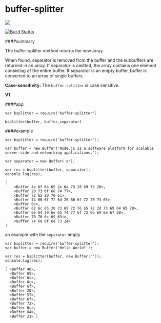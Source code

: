 # buffer-splitter

<a href="https://nodei.co/npm/buffer-splitter/"><img src="https://nodei.co/npm/buffer-splitter.png?downloads=true"></a>

[![Build Status](https://travis-ci.org/joaquimserafim/buffer-splitter.png?branch=master)](https://travis-ci.org/joaquimserafim/buffer-splitter)


####summary

The buffer-splitter method returns the new array.

When found, separator is removed from the buffer and the subbuffers are returned in an array. If separator is omitted, the array contains one element consisting of the entire buffer. If separator is an empty buffer, buffer is converted to an array of single buffers.


**Case-sensitivity:** The `buffer-splitter` is case sensitive.


**V1**

####app

	var bsplitter = require('buffer-splitter')
	
	bsplitter(buffer, buffer_separator)
	

####example

	var bsplitter = require('buffer-splitter');
	
	var buffer = new Buffer('Node.js is a software platform for scalable server-side and networking applications.');
	
	var separator = new Buffer('a');
	
	var res = bsplitter(buffer, separator);
	console.log(res);
		
	[
		<Buffer 4e 6f 64 65 2e 6a 73 20 69 73 20>,
		<Buffer 20 73 6f 66 74 77>,
		<Buffer 72 65 20 70 6c>,
		<Buffer 74 66 6f 72 6d 20 66 6f 72 20 73 63>,
		<Buffer 6c>,
		<Buffer 62 6c 65 20 73 65 72 76 65 72 2d 73 69 64 65 20>,
		<Buffer 6e 64 20 6e 65 74 77 6f 72 6b 69 6e 67 20>,
		<Buffer 70 70 6c 69 63i>,
		<Buffer 74 69 6f 6e 73 2e>
	]	
  	
  	
an example with the `separator` empty

	var bsplitter = require('buffer-splitter');
	var buffer = new Buffer('Hello World!');
	
	var res = bsplitter(buffer, new Buffer(''));
	console.log(res);
								
	[ <Buffer 48>,
	  <Buffer 65>,
	  <Buffer 6c>,
	  <Buffer 6c>,
	  <Buffer 6f>,
	  <Buffer 20>,
	  <Buffer 57>,
	  <Buffer 6f>,
	  <Buffer 72>,
	  <Buffer 6c>,
	  <Buffer 64>,
	  <Buffer 21> ]
	
